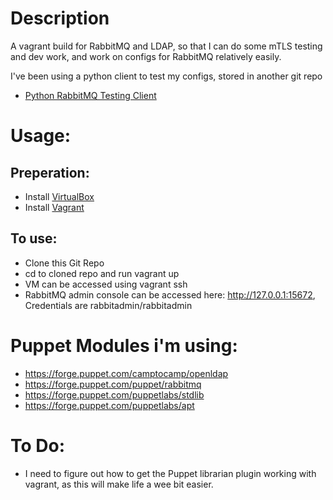 # Description
A vagrant build for RabbitMQ and LDAP, so that I can do some mTLS testing and dev work, and work on configs for RabbitMQ relatively easily.

I've been using a python client to test my configs, stored in another git repo
- [Python RabbitMQ Testing Client](https://github.com/shaunfink/python-rabbitmq-client)

# Usage:
## Preperation:
- Install [VirtualBox](https://www.virtualbox.org/wiki/Downloads)
- Install [Vagrant](https://www.vagrantup.com/)

## To use:
- Clone this Git Repo
- cd to cloned repo and run vagrant up
- VM can be accessed using vagrant ssh
- RabbitMQ admin console can be accessed here: http://127.0.0.1:15672, Credentials are rabbitadmin/rabbitadmin

# Puppet Modules i'm using:
- https://forge.puppet.com/camptocamp/openldap
- https://forge.puppet.com/puppet/rabbitmq
- https://forge.puppet.com/puppetlabs/stdlib
- https://forge.puppet.com/puppetlabs/apt

# To Do:
- I need to figure out how to get the Puppet librarian plugin working with vagrant, as this will make life a wee bit easier.

